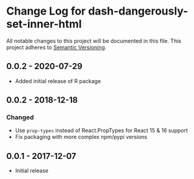# Change Log for dash-dangerously-set-inner-html
All notable changes to this project will be documented in this file.
This project adheres to [Semantic Versioning](http://semver.org/).

## 0.0.2 - 2020-07-29
- Added initial release of R package

## 0.0.2 - 2018-12-18
### Changed
- Use `prop-types` instead of React.PropTypes for React 15 & 16 support
- Fix packaging with more complex npm/pypi versions

## 0.0.1 - 2017-12-07
- Initial release
